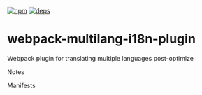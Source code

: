 [![npm][npm]][npm-url]
[![deps][deps]][deps-url]

# webpack-multilang-i18n-plugin
Webpack plugin for translating multiple languages post-optimize

[npm]: https://img.shields.io/npm/v/webpack-multilang-i18n-plugin.svg
[npm-url]: https://npmjs.com/package/webpack-multilang-i18n-plugin

[deps]: https://david-dm.org/devonreed/webpack-multilang-i18n-plugin.svg
[deps-url]: https://david-dm.org/devonreed/webpack-multilang-i18n-plugin

Notes

Manifests